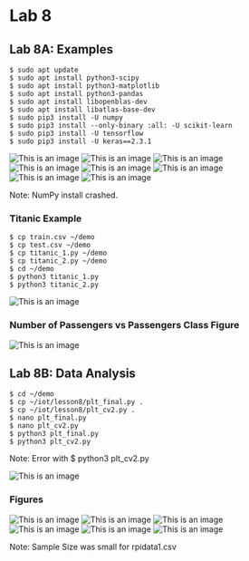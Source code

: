 # Lab 8
## Lab 8A: Examples

```ssh
$ sudo apt update
$ sudo apt install python3-scipy
$ sudo apt install python3-matplotlib
$ sudo apt install python3-pandas
$ sudo apt install libopenblas-dev
$ sudo apt install libatlas-base-dev
$ sudo pip3 install -U numpy
$ sudo pip3 install --only-binary :all: -U scikit-learn
$ sudo pip3 install -U tensorflow
$ sudo pip3 install -U keras==2.3.1
```
![This is an image](https://github.com/Arif12467/Design-6-AIA/blob/881f3979a13f928acd4b0837c5fa3374d19f3dd7/Lab%208/Photos/Lab%208A%201.png)
![This is an image](https://github.com/Arif12467/Design-6-AIA/blob/881f3979a13f928acd4b0837c5fa3374d19f3dd7/Lab%208/Photos/Lab%208A%202.png)
![This is an image](https://github.com/Arif12467/Design-6-AIA/blob/881f3979a13f928acd4b0837c5fa3374d19f3dd7/Lab%208/Photos/Lab%208A%203.png)
![This is an image](https://github.com/Arif12467/Design-6-AIA/blob/881f3979a13f928acd4b0837c5fa3374d19f3dd7/Lab%208/Photos/Lab%208A%204.png)
![This is an image](https://github.com/Arif12467/Design-6-AIA/blob/881f3979a13f928acd4b0837c5fa3374d19f3dd7/Lab%208/Photos/Lab%208A%205.png)
![This is an image](https://github.com/Arif12467/Design-6-AIA/blob/881f3979a13f928acd4b0837c5fa3374d19f3dd7/Lab%208/Photos/Lab%208A%206.png)
![This is an image](https://github.com/Arif12467/Design-6-AIA/blob/881f3979a13f928acd4b0837c5fa3374d19f3dd7/Lab%208/Photos/Lab%208A%207.png)
![This is an image](https://github.com/Arif12467/Design-6-AIA/blob/881f3979a13f928acd4b0837c5fa3374d19f3dd7/Lab%208/Photos/Lab%208A%209.png)

Note: NumPy install crashed.

### Titanic Example
```ssh
$ cp train.csv ~/demo
$ cp test.csv ~/demo
$ cp titanic_1.py ~/demo
$ cp titanic_2.py ~/demo
$ cd ~/demo
$ python3 titanic_1.py
$ python3 titanic_2.py
```
![This is an image](https://github.com/Arif12467/Design-6-AIA/blob/881f3979a13f928acd4b0837c5fa3374d19f3dd7/Lab%208/Photos/Lab%208A%20titanic.png)

### Number of Passengers vs Passengers Class Figure
![This is an image](https://github.com/Arif12467/Design-6-AIA/blob/881f3979a13f928acd4b0837c5fa3374d19f3dd7/Lab%208/Photos/Figure_1_titanic.png)


## Lab 8B: Data Analysis

```ssh
$ cd ~/demo
$ cp ~/iot/lesson8/plt_final.py .
$ cp ~/iot/lesson8/plt_cv2.py .
$ nano plt_final.py
$ nano plt_cv2.py
$ python3 plt_final.py
$ python3 plt_cv2.py 
```
Note: Error with $ python3 plt_cv2.py 

![This is an image](https://github.com/Arif12467/Design-6-AIA/blob/881f3979a13f928acd4b0837c5fa3374d19f3dd7/Lab%208/Photos/Lab%208B%201.png)

### Figures
![This is an image](https://github.com/Arif12467/Design-6-AIA/blob/2cc6a0fbf8446eaa53b285e7bf4b3368729c4095/Lab%208/Photos/Figure_1.png)
![This is an image](https://github.com/Arif12467/Design-6-AIA/blob/2cc6a0fbf8446eaa53b285e7bf4b3368729c4095/Lab%208/Photos/Figure_2.png)
![This is an image](https://github.com/Arif12467/Design-6-AIA/blob/2cc6a0fbf8446eaa53b285e7bf4b3368729c4095/Lab%208/Photos/Figure_3.png)
![This is an image](https://github.com/Arif12467/Design-6-AIA/blob/2cc6a0fbf8446eaa53b285e7bf4b3368729c4095/Lab%208/Photos/Figure_4.png)
![This is an image](https://github.com/Arif12467/Design-6-AIA/blob/2cc6a0fbf8446eaa53b285e7bf4b3368729c4095/Lab%208/Photos/Figure_5.png)
![This is an image](https://github.com/Arif12467/Design-6-AIA/blob/2cc6a0fbf8446eaa53b285e7bf4b3368729c4095/Lab%208/Photos/Figure_6.png)

Note: Sample Size was small for rpidata1.csv
